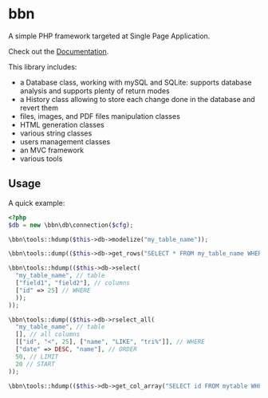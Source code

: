bbn
===

A simple PHP framework targeted at Single Page Application.

Check out the [Documentation](http://doc.babna.com).

This library includes:

* a Database class, working with mySQL and SQLite: supports database analysis and supports plenty of return modes
* a History class allowing to store each change done in the database and revert them
* files, images, and PDF files manipulation classes
* HTML generation classes
* various string classes
* users management classes
* an MVC framework
* various tools

Usage
-----

A quick example:

```php
<?php
$db = new \bbn\db\connection($cfg);

\bbn\tools::hdump($this->db->modelize("my_table_name"));

\bbn\tools::dump(($this->db->get_rows("SELECT * FROM my_table_name WHERE status = ?", $var));

\bbn\tools::hdump(($this->db->select(
  "my_table_name", // table
  ["field1", "field2"], // columns
  ["id" => 25] // WHERE
  ));
));

\bbn\tools::dump(($this->db->rselect_all(
  "my_table_name", // table
  [], // all columns
  [["id", "<", 25], ["name", "LIKE", "tri%"]], // WHERE
  ["date" => DESC, "name"], // ORDER
  50, // LIMIT
  20 // START 
));

\bbn\tools::hdump(($this->db->get_col_array("SELECT id FROM mytable WHERE name LIKE ?", "tri%"));
```